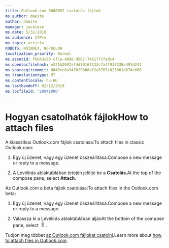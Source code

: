 ```yaml
---
title: Outlook.com 8000052 csatolás fájlok
ms.author: daeite
author: daeite
manager: jackiesm
ms.date: 5/31/2018
ms.audience: ITPro
ms.topic: article
ROBOTS: NOINDEX, NOFOLLOW
localization_priority: Normal
ms.assetid: f6d43c80-cfca-4898-9567-746177cfadc4
ms.openlocfilehash: e3f1b2692af4d70167133c7a4f913338e491d242
ms.sourcegitcommit: dd43cc0a9470f98b8ef2a3787c823801d674c666
ms.translationtype: MT
ms.contentlocale: hu-HU
ms.lasthandoff: 02/12/2019
ms.locfileid: "29941006"
---
```

# <a name="how-to-attach-files"></a><span data-ttu-id="64514-102">Hogyan csatolhatók fájlok</span><span class="sxs-lookup"><span data-stu-id="64514-102">How to attach files</span></span>

<span data-ttu-id="64514-103">A klasszikus Outlook.com fájlok csatolása:</span><span class="sxs-lookup"><span data-stu-id="64514-103">To attach files in classic Outlook.com:</span></span>
  
1. <span data-ttu-id="64514-104">Egy új üzenet, vagy egy üzenet összeállítása.</span><span class="sxs-lookup"><span data-stu-id="64514-104">Compose a new message or reply to a message.</span></span>
    
2. <span data-ttu-id="64514-105">A Levélírás ablaktáblában tetején jelölje be a **Csatolás**.</span><span class="sxs-lookup"><span data-stu-id="64514-105">At the top of the compose pane, select **Attach**.</span></span> 
    
<span data-ttu-id="64514-106">Az Outlook.com a béta fájlok csatolása:</span><span class="sxs-lookup"><span data-stu-id="64514-106">To attach files in the Outlook.com beta:</span></span>
  
1. <span data-ttu-id="64514-107">Egy új üzenet, vagy egy üzenet összeállítása.</span><span class="sxs-lookup"><span data-stu-id="64514-107">Compose a new message or reply to a message.</span></span>
    
2. <span data-ttu-id="64514-108">Válassza ki a Levélírás ablaktáblában alján</span><span class="sxs-lookup"><span data-stu-id="64514-108">At the bottom of the compose pane, select</span></span> ![Csatolása](media/da223d01-5fe6-448c-a3a3-e2b5262da4b9.png)<span data-ttu-id="64514-110">.</span><span class="sxs-lookup"><span data-stu-id="64514-110"></span></span>
    
<span data-ttu-id="64514-111">Tudjon meg többet [az Outlook.com fájlokat csatolni](https://go.microsoft.com/fwlink/p/?linkid=2001702&amp;clcid=0x409).</span><span class="sxs-lookup"><span data-stu-id="64514-111">Learn more about [how to attach files in Outlook.com](https://go.microsoft.com/fwlink/p/?linkid=2001702&amp;clcid=0x409).</span></span>
  


